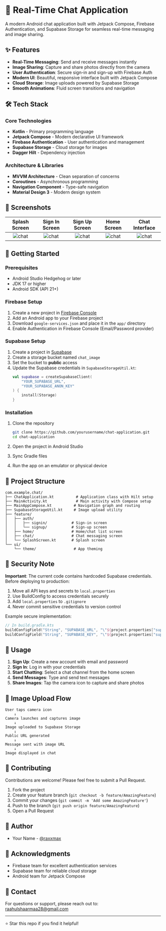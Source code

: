 # 💬 Real-Time Chat Application

A modern Android chat application built with Jetpack Compose, Firebase Authentication, and Supabase Storage for seamless real-time messaging and image sharing.

## ✨ Features

- **Real-Time Messaging**: Send and receive messages instantly
- **Image Sharing**: Capture and share photos directly from the camera
- **User Authentication**: Secure sign-in and sign-up with Firebase Auth
- **Modern UI**: Beautiful, responsive interface built with Jetpack Compose
- **Cloud Storage**: Image uploads powered by Supabase Storage
- **Smooth Animations**: Fluid screen transitions and navigation

## 🛠️ Tech Stack

### Core Technologies
- **Kotlin** - Primary programming language
- **Jetpack Compose** - Modern declarative UI framework
- **Firebase Authentication** - User authentication and management
- **Supabase Storage** - Cloud storage for images
- **Dagger Hilt** - Dependency injection

### Architecture & Libraries
- **MVVM Architecture** - Clean separation of concerns
- **Coroutines** - Asynchronous programming
- **Navigation Component** - Type-safe navigation
- **Material Design 3** - Modern design system

## 📱 Screenshots

| Splash Screen | Sign In Screen | Sign Up Screen | Home Screen | Chat Interface |
|:--------------:|:--------------:|:--------------:|:------------:|:---------------:|
![chat](https://github.com/user-attachments/assets/0b6a2037-d692-4cba-8622-f282b8ed6f28) | ![chat](https://github.com/user-attachments/assets/2c035e3a-51ae-4684-ab43-1572f659c9bf) | ![chat](https://github.com/user-attachments/assets/31f85cc3-d3d7-463e-99dc-4a17c840c533) | ![chat](https://github.com/user-attachments/assets/f9898a7e-5d91-4eae-bb40-846e26f0f899) | ![chat](https://github.com/user-attachments/assets/52fc6a69-7395-408f-a938-e5d0b708ff3a) | ![chat](https://github.com/user-attachments/assets/4fb11df4-6f7d-40b4-979c-f8bee9806dae)


## 🚀 Getting Started

### Prerequisites

- Android Studio Hedgehog or later
- JDK 17 or higher
- Android SDK (API 21+)

### Firebase Setup

1. Create a new project in [Firebase Console](https://console.firebase.google.com/)
2. Add an Android app to your Firebase project
3. Download `google-services.json` and place it in the `app/` directory
4. Enable Authentication in Firebase Console (Email/Password provider)

### Supabase Setup

1. Create a project in [Supabase](https://supabase.com/)
2. Create a storage bucket named `chat_image`
3. Set the bucket to **public** access
4. Update the Supabase credentials in `SupabaseStorageUtil.kt`:
   ```kotlin
   val supabase = createSupabaseClient(
       "YOUR_SUPABASE_URL",
       "YOUR_SUPABASE_ANON_KEY"
   ) {
       install(Storage)
   }
   ```

### Installation

1. Clone the repository
   ```bash
   git clone https://github.com/yourusername/chat-application.git
   cd chat-application
   ```

2. Open the project in Android Studio

3. Sync Gradle files

4. Run the app on an emulator or physical device

## 📂 Project Structure

```
com.example.chat/
├── ChatApplication.kt          # Application class with Hilt setup
├── MainActivity.kt             # Main activity with Compose setup
├── MainAppCompose.kt          # Navigation graph and routing
├── SupabaseStorageUtil.kt     # Image upload utility
├── feature/
│   ├── auth/
│   │   ├── signin/           # Sign-in screen
│   │   └── signup/           # Sign-up screen
│   ├── home/                 # Home/chat list screen
│   ├── chat/                 # Chat messaging screen
│   └── SplashScreen.kt       # Splash screen
└── ui/
    └── theme/                 # App theming
```

## 🔐 Security Note

**Important**: The current code contains hardcoded Supabase credentials. Before deploying to production:

1. Move all API keys and secrets to `local.properties`
2. Use BuildConfig to access credentials securely
3. Add `local.properties` to `.gitignore`
4. Never commit sensitive credentials to version control

Example secure implementation:
```kotlin
// In build.gradle.kts
buildConfigField("String", "SUPABASE_URL", "\"${project.properties["supabase.url"]}\"")
buildConfigField("String", "SUPABASE_KEY", "\"${project.properties["supabase.key"]}\"")
```

## 🎯 Usage

1. **Sign Up**: Create a new account with email and password
2. **Sign In**: Log in with your credentials
3. **Start Chatting**: Select a chat channel from the home screen
4. **Send Messages**: Type and send text messages
5. **Share Images**: Tap the camera icon to capture and share photos

## 📝 Image Upload Flow

```
User taps camera icon
    ↓
Camera launches and captures image
    ↓
Image uploaded to Supabase Storage
    ↓
Public URL generated
    ↓
Message sent with image URL
    ↓
Image displayed in chat
```

## 🤝 Contributing

Contributions are welcome! Please feel free to submit a Pull Request.

1. Fork the project
2. Create your feature branch (`git checkout -b feature/AmazingFeature`)
3. Commit your changes (`git commit -m 'Add some AmazingFeature'`)
4. Push to the branch (`git push origin feature/AmazingFeature`)
5. Open a Pull Request

## 👥 Author

- Your Name - [@raxxmax](https://github.com/raxxmax)

## 🙏 Acknowledgments

- Firebase team for excellent authentication services
- Supabase team for reliable cloud storage
- Android team for Jetpack Compose

## 📧 Contact

For questions or support, please reach out to: raahulshaarmaa28@gmail.com

---

⭐ Star this repo if you find it helpful!
